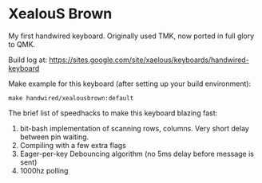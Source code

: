 # XealouS Brown

My first handwired keyboard. Originally used TMK, now ported in full glory to QMK.

Build log at:
https://sites.google.com/site/xaelous/keyboards/handwired-keyboard

Make example for this keyboard (after setting up your build environment):

    make handwired/xealousbrown:default


The brief list of speedhacks to make this keyboard blazing fast:
1) bit-bash implementation of scanning rows, columns. Very short delay between pin waiting.
2) Compiling with a few extra flags
3) Eager-per-key Debouncing algorithm (no 5ms delay before message is sent)
4) 1000hz polling
